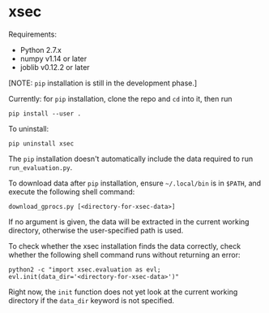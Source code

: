 # xsec

Requirements:
- Python 2.7.x
- numpy v1.14 or later
- joblib v0.12.2 or later

[NOTE: `pip` installation is still in the development phase.]

Currently: for `pip` installation, clone the repo and `cd` into it, then run
```
pip install --user .
```
To uninstall: 
```
pip uninstall xsec
```
The `pip` installation doesn't automatically include the data required to run `run_evaluation.py`.

To download data after `pip` installation, ensure `~/.local/bin` is in `$PATH`, and execute the following shell command:
```
download_gprocs.py [<directory-for-xsec-data>]
```
If no argument is given, the data will be extracted in the current working directory, otherwise the user-specified path is used.

To check whether the xsec installation finds the data correctly, check whether the following shell command runs without returning an error:
```
python2 -c "import xsec.evaluation as evl; evl.init(data_dir='<directory-for-xsec-data>')"
```

Right now, the `init` function does not yet look at the current working directory if the `data_dir` keyword is not specified. 
